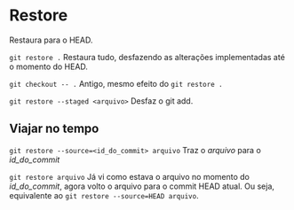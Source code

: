 # Restore
Restaura para o HEAD.

`git restore .`
Restaura tudo, desfazendo as alterações implementadas até o momento do HEAD.

`git checkout -- .`
Antigo, mesmo efeito do `git restore .`

`git restore --staged <arquivo>`
Desfaz o git add.

## Viajar no tempo

`git restore --source=<id_do_commit> arquivo`
Traz o _arquivo_ para o _id_do_commit_

`git restore arquivo`
Já vi como estava o arquivo no momento do _id_do_commit_, agora volto o arquivo para o commit HEAD atual. Ou seja, equivalente ao `git restore --source=HEAD arquivo`.

